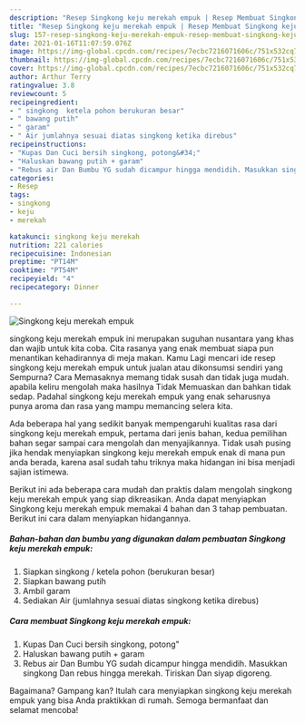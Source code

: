 ```yaml
---
description: "Resep Singkong keju merekah empuk | Resep Membuat Singkong keju merekah empuk Yang Enak Dan Lezat"
title: "Resep Singkong keju merekah empuk | Resep Membuat Singkong keju merekah empuk Yang Enak Dan Lezat"
slug: 157-resep-singkong-keju-merekah-empuk-resep-membuat-singkong-keju-merekah-empuk-yang-enak-dan-lezat
date: 2021-01-16T11:07:59.076Z
image: https://img-global.cpcdn.com/recipes/7ecbc7216071606c/751x532cq70/singkong-keju-merekah-empuk-foto-resep-utama.jpg
thumbnail: https://img-global.cpcdn.com/recipes/7ecbc7216071606c/751x532cq70/singkong-keju-merekah-empuk-foto-resep-utama.jpg
cover: https://img-global.cpcdn.com/recipes/7ecbc7216071606c/751x532cq70/singkong-keju-merekah-empuk-foto-resep-utama.jpg
author: Arthur Terry
ratingvalue: 3.8
reviewcount: 5
recipeingredient:
- " singkong  ketela pohon berukuran besar"
- " bawang putih"
- " garam"
- " Air jumlahnya sesuai diatas singkong ketika direbus"
recipeinstructions:
- "Kupas Dan Cuci bersih singkong, potong&#34;"
- "Haluskan bawang putih + garam"
- "Rebus air Dan Bumbu YG sudah dicampur hingga mendidih. Masukkan singkong Dan rebus hingga merekah. Tiriskan Dan siyap digoreng."
categories:
- Resep
tags:
- singkong
- keju
- merekah

katakunci: singkong keju merekah 
nutrition: 221 calories
recipecuisine: Indonesian
preptime: "PT14M"
cooktime: "PT54M"
recipeyield: "4"
recipecategory: Dinner

---
```



![Singkong keju merekah empuk](https://img-global.cpcdn.com/recipes/7ecbc7216071606c/751x532cq70/singkong-keju-merekah-empuk-foto-resep-utama.jpg)


singkong keju merekah empuk ini merupakan suguhan nusantara yang khas dan wajib untuk kita coba. Cita rasanya yang enak membuat siapa pun menantikan kehadirannya di meja makan.
Kamu Lagi mencari ide resep singkong keju merekah empuk untuk jualan atau dikonsumsi sendiri yang Sempurna? Cara Memasaknya memang tidak susah dan tidak juga mudah. apabila keliru mengolah maka hasilnya Tidak Memuaskan dan bahkan tidak sedap. Padahal singkong keju merekah empuk yang enak seharusnya punya aroma dan rasa yang mampu memancing selera kita.



Ada beberapa hal yang sedikit banyak mempengaruhi kualitas rasa dari singkong keju merekah empuk, pertama dari jenis bahan, kedua pemilihan bahan segar sampai cara mengolah dan menyajikannya. Tidak usah pusing jika hendak menyiapkan singkong keju merekah empuk enak di mana pun anda berada, karena asal sudah tahu triknya maka hidangan ini bisa menjadi sajian istimewa.


Berikut ini ada beberapa cara mudah dan praktis dalam mengolah singkong keju merekah empuk yang siap dikreasikan. Anda dapat menyiapkan Singkong keju merekah empuk memakai 4 bahan dan 3 tahap pembuatan. Berikut ini cara dalam menyiapkan hidangannya.

<!--inarticleads1-->

##### Bahan-bahan dan bumbu yang digunakan dalam pembuatan Singkong keju merekah empuk:

1. Siapkan  singkong / ketela pohon (berukuran besar)
1. Siapkan  bawang putih
1. Ambil  garam
1. Sediakan  Air (jumlahnya sesuai diatas singkong ketika direbus)




<!--inarticleads2-->

##### Cara membuat Singkong keju merekah empuk:

1. Kupas Dan Cuci bersih singkong, potong&#34;
1. Haluskan bawang putih + garam
1. Rebus air Dan Bumbu YG sudah dicampur hingga mendidih. Masukkan singkong Dan rebus hingga merekah. Tiriskan Dan siyap digoreng.




Bagaimana? Gampang kan? Itulah cara menyiapkan singkong keju merekah empuk yang bisa Anda praktikkan di rumah. Semoga bermanfaat dan selamat mencoba!
